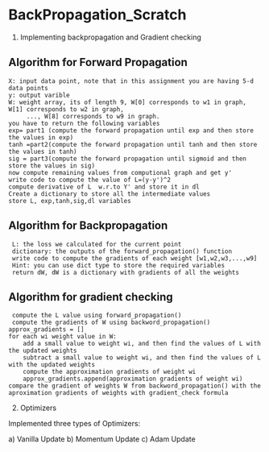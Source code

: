 # BackPropagation_Scratch

1) Implementing backpropagation and Gradient checking  

## Algorithm for Forward Propagation 


    X: input data point, note that in this assignment you are having 5-d data points
    y: output varible
    W: weight array, its of length 9, W[0] corresponds to w1 in graph, W[1] corresponds to w2 in graph, 
         ..., W[8] corresponds to w9 in graph.  
    you have to return the following variables
    exp= part1 (compute the forward propagation until exp and then store the values in exp)
    tanh =part2(compute the forward propagation until tanh and then store the values in tanh)
    sig = part3(compute the forward propagation until sigmoid and then store the values in sig)
    now compute remaining values from computional graph and get y'
    write code to compute the value of L=(y-y')^2
    compute derivative of L  w.r.to Y' and store it in dl
    Create a dictionary to store all the intermediate values
    store L, exp,tanh,sig,dl variables
 
## Algorithm for Backpropagation 

     L: the loss we calculated for the current point
     dictionary: the outputs of the forward_propagation() function
     write code to compute the gradients of each weight [w1,w2,w3,...,w9]
     Hint: you can use dict type to store the required variables 
     return dW, dW is a dictionary with gradients of all the weights
  
 ## Algorithm for gradient checking 
 
     compute the L value using forward_propagation()
     compute the gradients of W using backword_propagation()
    approx_gradients = []
    for each wi weight value in W:
        add a small value to weight wi, and then find the values of L with the updated weights
        subtract a small value to weight wi, and then find the values of L with the updated weights
        compute the approximation gradients of weight wi
        approx_gradients.append(approximation gradients of weight wi)
    compare the gradient of weights W from backword_propagation() with the aproximation gradients of weights with gradient_check formula
    
   
2) Optimizers 
 
 Implemented three types of Optimizers: 
 
 a) Vanilla Update 
 b) Momentum Update 
 c) Adam Update 
 
 
